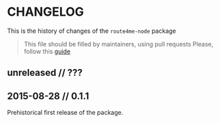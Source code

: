 # CHANGELOG

This is the history of changes of the `route4me-node` package

> This file should be filled by maintainers, using pull requests
> Please, follow this [guide](http://keepachangelog.com/en/0.3.0/)

## unreleased // ???

## 2015-08-28 // 0.1.1

Prehistorical first release of the package.
